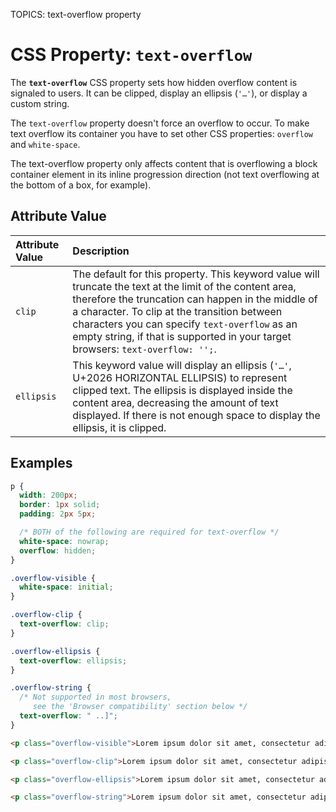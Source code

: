 TOPICS: text-overflow property

# CSS Property: `text-overflow`

The **`text-overflow`** CSS property sets how hidden overflow content is signaled to users. It can
be clipped, display an ellipsis (`'…'`), or display a custom string.

The `text-overflow` property doesn't force an overflow to occur. To make text overflow its container
you have to set other CSS properties: `overflow` and `white-space`.

The text-overflow property only affects content that is overflowing a block container element in
its inline progression direction (not text overflowing at the bottom of a box, for example).

## Attribute Value

| Attribute Value | Description |
| :--- | :--- |
| `clip` | The default for this property. This keyword value will truncate the text at the limit of the content area, therefore the truncation can happen in the middle of a character. To clip at the transition between characters you can specify `text-overflow` as an empty string, if that is supported in your target browsers: `text-overflow: '';`. |
| `ellipsis` | This keyword value will display an ellipsis (`'…'`, U+2026 HORIZONTAL ELLIPSIS) to represent clipped text. The ellipsis is displayed inside the content area, decreasing the amount of text displayed. If there is not enough space to display the ellipsis, it is clipped. |

## Examples

```css
p {
  width: 200px;
  border: 1px solid;
  padding: 2px 5px;

  /* BOTH of the following are required for text-overflow */
  white-space: nowrap;
  overflow: hidden;
}

.overflow-visible {
  white-space: initial;
}

.overflow-clip {
  text-overflow: clip;
}

.overflow-ellipsis {
  text-overflow: ellipsis;
}

.overflow-string {
  /* Not supported in most browsers,
     see the 'Browser compatibility' section below */
  text-overflow: " ..]";
}
```

```html
<p class="overflow-visible">Lorem ipsum dolor sit amet, consectetur adipisicing elit.</p>

<p class="overflow-clip">Lorem ipsum dolor sit amet, consectetur adipisicing elit.</p>

<p class="overflow-ellipsis">Lorem ipsum dolor sit amet, consectetur adipisicing elit.</p>

<p class="overflow-string">Lorem ipsum dolor sit amet, consectetur adipisicing elit.</p>
```
